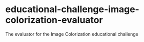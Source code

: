# educational-challenge-image-colorization-evaluator
The evaluator for the Image Colorization educational challenge
